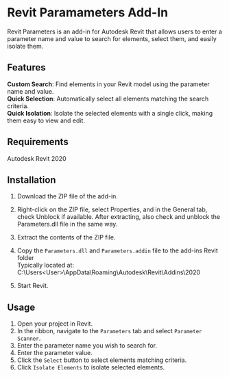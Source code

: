 # Revit Paramameters Add-In  

Revit Parameters is an add-in for Autodesk Revit that allows users to enter a parameter name and value to search for elements, select them, and easily isolate them.

## Features 
**Custom Search**: Find elements in your Revit model using the parameter name and value.  
**Quick Selection**: Automatically select all elements matching the search criteria.  
**Quick Isolation**: Isolate the selected elements with a single click, making them easy to view and edit.   

## Requirements 

Autodesk Revit 2020

## Installation 

1. Download the ZIP file of the add-in.   

2. Right-click on the ZIP file, select Properties, and in the General tab, check Unblock if available. After extracting, also check and unblock the Parameters.dll file in the same way.

3. Extract the contents of the ZIP file.  

4. Copy the `Parameters.dll` and `Parameters.addin` file to the add-ins Revit folder  
	Typically located at:  
	C:\Users\<User>\AppData\Roaming\Autodesk\Revit\Addins\2020  

5. Start Revit. 

## Usage  
1. Open your project in Revit. 
2. In the ribbon, navigate to the `Parameters` tab and select `Parameter Scanner`.
3. Enter the parameter name you wish to search for.
4. Enter the parameter value. 
5. Click the `Select` button to select elements matching criteria.
6. Click `Isolate Elements` to isolate selected elements.
